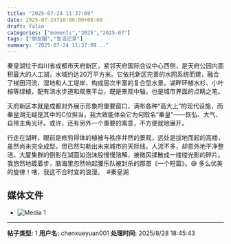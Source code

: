 ```yaml
---
title: "2025-07-24 11:37:09"
date: 2025-07-24T10:00:00+08:00
draft: false
categories: ["moments","2025","2025-07"]
tags: ["朋友圈","生活记录"]
summary: "2025-07-24 11:37:09..."
---
```


秦皇湖位于四川省成都市天府新区，紧邻天府国际会议中心西侧，是天府公园内面积最大的人工湖，水域约达20万平方米。它依托新区完善的水网系统而建，融合了梯田河流、湿地和人工堤岸，构成层次丰富的复合型水景。湖畔环植水杉、小叶榕等绿植，配有滨水步道和观景平台，既是景观中轴，也是城市界面的点睛之笔。

天府新区本就是成都对外展示形象的重要窗口，满布各种“高大上”的现代设施，而秦皇湖无疑是其中的C位担当。我大致能体会它为何取名“秦皇”——恢弘、大气、自带主角光环。或许，还有另外一个重要的寓意，不方便就地展开。

行走在湖畔，眼前是修剪得体的植被与秩序井然的景观，远处是拔地而起的高楼，虽然尚未完全成型，但已然勾勒出未来城市的天际线。人流不多，却意外地干净整洁。大厦集群的倒影在湖面如泡沫般慢慢溶解，被微风揉散成一缕缕光影的碎片。我悠然地踱着步，脑海里忽然响起腰乐队被封杀的那首《一个短篇》。😅 多么优美的旋律！嗐，我这不合时宜的浪漫。
​
​#秦皇湖

## 媒体文件

- ![Media 1](/Moments/photos/2025-07-24/202507241137090.jpg)

---

**帖子类型:** 1
**用户名:** chenxueyuan001
**处理时间:** 2025/8/28 18:45:43